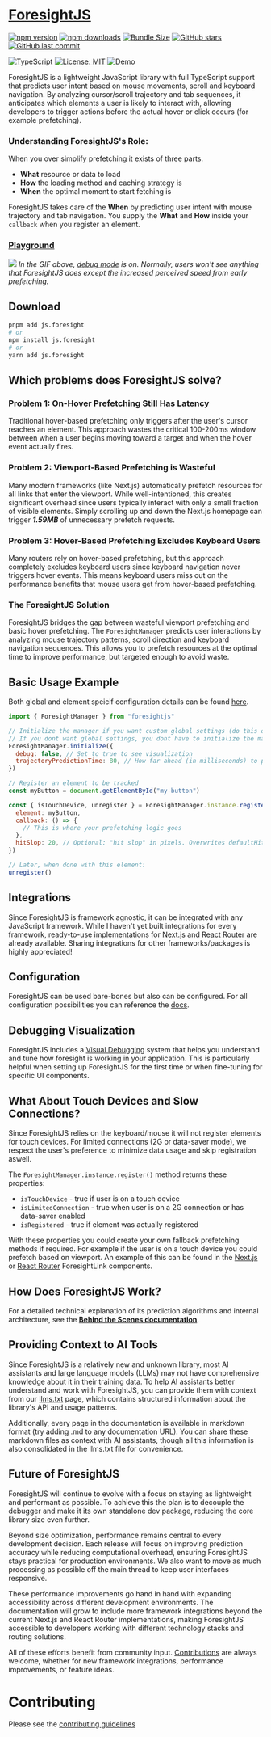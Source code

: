 # [ForesightJS](https://foresightjs.com/)

[![npm version](https://img.shields.io/npm/v/js.foresight.svg)](https://www.npmjs.com/package/js.foresight)
[![npm downloads](https://img.shields.io/npm/dt/js.foresight.svg)](https://www.npmjs.com/package/js.foresight)
[![Bundle Size](https://img.shields.io/bundlephobia/minzip/js.foresight)](https://bundlephobia.com/package/js.foresight)
[![GitHub stars](https://img.shields.io/github/stars/spaansba/ForesightJS.svg?style=social&label=Star)](https://github.com/spaansba/ForesightJS)
[![GitHub last commit](https://img.shields.io/github/last-commit/spaansba/ForesightJS)](https://github.com/spaansba/ForesightJS/commits)

[![TypeScript](https://img.shields.io/badge/%3C%2F%3E-TypeScript-%230074c1.svg)](http://www.typescriptlang.org/)
[![License: MIT](https://img.shields.io/badge/License-MIT-yellow.svg)](https://opensource.org/licenses/MIT)
[![Demo](https://img.shields.io/badge/demo-live-blue)](https://foresightjs.com/)

ForesightJS is a lightweight JavaScript library with full TypeScript support that predicts user intent based on mouse movements, scroll and keyboard navigation. By analyzing cursor/scroll trajectory and tab sequences, it anticipates which elements a user is likely to interact with, allowing developers to trigger actions before the actual hover or click occurs (for example prefetching).

### Understanding ForesightJS's Role:

When you over simplify prefetching it exists of three parts.

- **What** resource or data to load
- **How** the loading method and caching strategy is
- **When** the optimal moment to start fetching is

ForesightJS takes care of the **When** by predicting user intent with mouse trajectory and tab navigation.
You supply the **What** and **How** inside your `callback` when you register an element.

### [Playground](https://foresightjs.com/)

![](https://github.com/user-attachments/assets/36c81a82-fee7-43d6-ba1e-c48214136f90)
_In the GIF above, [debug mode](https://foresightjs.com/docs/getting_started/debug) is on. Normally, users won't see anything that ForesightJS does except the increased perceived speed from early prefetching._

## Download

```bash
pnpm add js.foresight
# or
npm install js.foresight
# or
yarn add js.foresight
```

## Which problems does ForesightJS solve?

### Problem 1: On-Hover Prefetching Still Has Latency

Traditional hover-based prefetching only triggers after the user's cursor reaches an element. This approach wastes the critical 100-200ms window between when a user begins moving toward a target and when the hover event actually fires.

### Problem 2: Viewport-Based Prefetching is Wasteful

Many modern frameworks (like Next.js) automatically prefetch resources for all links that enter the viewport. While well-intentioned, this creates significant overhead since users typically interact with only a small fraction of visible elements. Simply scrolling up and down the Next.js homepage can trigger **_1.59MB_** of unnecessary prefetch requests.

### Problem 3: Hover-Based Prefetching Excludes Keyboard Users

Many routers rely on hover-based prefetching, but this approach completely excludes keyboard users since keyboard navigation never triggers hover events. This means keyboard users miss out on the performance benefits that mouse users get from hover-based prefetching.

### The ForesightJS Solution

ForesightJS bridges the gap between wasteful viewport prefetching and basic hover prefetching. The `ForesightManager` predicts user interactions by analyzing mouse trajectory patterns, scroll direction and keyboard navigation sequences. This allows you to prefetch resources at the optimal time to improve performance, but targeted enough to avoid waste.

## Basic Usage Example

Both global and element speicif configuration details can be found [here](https://foresightjs.com/docs/getting_started/config).

```javascript
import { ForesightManager } from "foresightjs"

// Initialize the manager if you want custom global settings (do this once at app startup)
// If you dont want global settings, you dont have to initialize the manager
ForesightManager.initialize({
  debug: false, // Set to true to see visualization
  trajectoryPredictionTime: 80, // How far ahead (in milliseconds) to predict the mouse trajectory
})

// Register an element to be tracked
const myButton = document.getElementById("my-button")

const { isTouchDevice, unregister } = ForesightManager.instance.register({
  element: myButton,
  callback: () => {
    // This is where your prefetching logic goes
  },
  hitSlop: 20, // Optional: "hit slop" in pixels. Overwrites defaultHitSlop
})

// Later, when done with this element:
unregister()
```

## Integrations

Since ForesightJS is framework agnostic, it can be integrated with any JavaScript framework. While I haven't yet built integrations for every framework, ready-to-use implementations for [Next.js](https://foresightjs.com/docs/integrations/nextjs) and [React Router](https://foresightjs.com/docs/integrations/react) are already available. Sharing integrations for other frameworks/packages is highly appreciated!

## Configuration

ForesightJS can be used bare-bones but also can be configured. For all configuration possibilities you can reference the [docs](https://foresightjs.com/docs/getting_started/config).

## Debugging Visualization

ForesightJS includes a [Visual Debugging](https://foresightjs.com/docs/getting_started/debug) system that helps you understand and tune how foresight is working in your application. This is particularly helpful when setting up ForesightJS for the first time or when fine-tuning for specific UI components.

## What About Touch Devices and Slow Connections?

Since ForesightJS relies on the keyboard/mouse it will not register elements for touch devices. For limited connections (2G or data-saver mode), we respect the user's preference to minimize data usage and skip registration aswell.

The `ForesightManager.instance.register()` method returns these properties:

- `isTouchDevice` - true if user is on a touch device
- `isLimitedConnection` - true when user is on a 2G connection or has data-saver enabled
- `isRegistered` - true if element was actually registered

With these properties you could create your own fallback prefetching methods if required. For example if the user is on a touch device you could prefetch based on viewport.
An example of this can be found in the [Next.js](https://foresightjs.com/docs/integrations/react/nextjs) or [React Router](https://foresightjs.com/docs/integrations/react/react-router) ForesightLink components.

## How Does ForesightJS Work?

For a detailed technical explanation of its prediction algorithms and internal architecture, see the **[Behind the Scenes documentation](https://foresightjs.com/docs/Behind_the_Scenes)**.

## Providing Context to AI Tools

Since ForesightJS is a relatively new and unknown library, most AI assistants and large language models (LLMs) may not have comprehensive knowledge about it in their training data. To help AI assistants better understand and work with ForesightJS, you can provide them with context from our [llms.txt](https://foresightjs.com/llms.txt) page, which contains structured information about the library's API and usage patterns.

Additionally, every page in the documentation is available in markdown format (try adding .md to any documentation URL). You can share these markdown files as context with AI assistants, though all this information is also consolidated in the llms.txt file for convenience.

## Future of ForesightJS

ForesightJS will continue to evolve with a focus on staying as lightweight and performant as possible. To achieve this the plan is to decouple the debugger and make it its own standalone dev package, reducing the core library size even further.

Beyond size optimization, performance remains central to every development decision. Each release will focus on improving prediction accuracy while reducing computational overhead, ensuring ForesightJS stays practical for production environments. We also want to move as much processing as possible off the main thread to keep user interfaces responsive.

These performance improvements go hand in hand with expanding accessibility across different development environments. The documentation will grow to include more framework integrations beyond the current Next.js and React Router implementations, making ForesightJS accessible to developers working with different technology stacks and routing solutions.

All of these efforts benefit from community input. [Contributions](/CONTRIBUTING.md) are always welcome, whether for new framework integrations, performance improvements, or feature ideas.

# Contributing

Please see the [contributing guidelines](/CONTRIBUTING.md)
